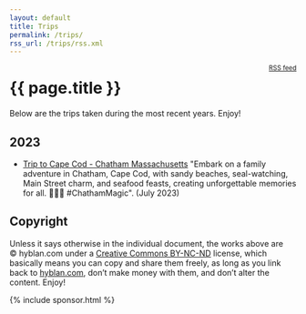 ```yaml
---
layout: default
title: Trips
permalink: /trips/
rss_url: /trips/rss.xml
---
```

<div style="float: right; font-size: 80%;">
<a href="/trips/rss.xml">RSS feed</a>
</div>

# {{ page.title }}

Below are the trips taken during the most recent years. Enjoy!

<h2 id="y2023">2023</h2>

* [Trip to Cape Cod - Chatham Massachusetts](/trips/chatham-cape-cod/) "Embark on a family adventure in Chatham, Cape Cod, with sandy beaches, seal-watching, Main Street charm, and seafood feasts, creating unforgettable memories for all. 🌊🦞🌅 #ChathamMagic". (July 2023)

## Copyright

Unless it says otherwise in the individual document, the works above are &copy;&nbsp;hyblan.com&nbsp;under a [Creative Commons BY-NC-ND](http://creativecommons.org/licenses/by-nc-nd/3.0/) license, which basically means you can copy and share them freely, as long as you link back to [hyblan.com](https://hyblan.com/), don&rsquo;t make money with them, and don&rsquo;t alter the content. Enjoy!


{% include sponsor.html %}
